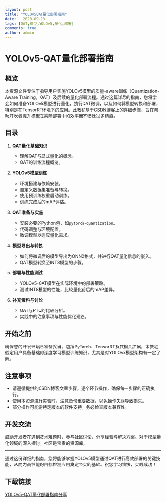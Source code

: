 ```yaml
---
layout: post
title: "YOLOv5QAT量化部署指南"
date:   2020-09-20
tags: [QAT,模型,YOLOv5,量化,部署]
comments: true
author: admin
---
```

# YOLOv5-QAT量化部署指南

## 概览

本资源文件专注于指导用户实施YOLOv5模型的质量-aware训练（Quantization-Aware Training，QAT）及后续的量化部署流程。通过这篇详尽的指南，您将学会如何准备YOLOv5模型进行量化，执行QAT微调，以及如何将模型转换和部署，特别是在TensorRT环境下的应用。此教程基于[CSDN博客](https://blog.csdn.net/qq_40672115/article/details/133774516)上的详细步骤，旨在帮助开发者提升模型在实际部署中的效率而不牺牲过多精度。

## 目录

1. **QAT量化基础知识**  
   - 理解QAT与显式量化的概念。
   - QAT的训练流程概览。

2. **YOLOv5模型训练**  
   - 环境搭建与依赖安装。
   - 自定义数据集准备与转换。
   - 使用预训练权重启动训练。
   - 训练完成后的mAP评估。

3. **QAT准备与实施**  
   - 安装必要的Python包，如`pytorch-quantization`。
   - 代码调整与环境配置。
   - 微调模型以适应量化需求。

4. **模型导出与转换**  
   - 如何将微调后的模型导出为ONNX格式，并进行QAT量化信息的嵌入。
   - QAT模型转换至INT8模型的步骤。

5. **部署与性能测试**  
   - YOLOv5-QAT模型在实际环境中的部署策略。
   - 测试INT8模型的性能，比较量化前后的mAP差异。

6. **补充资料与讨论**  
   - QAT与PTQ的比较分析。
   - 实践中的注意事项与性能优化建议。

## 开始之前

确保您的开发环境已准备妥当，包括PyTorch、TensorRT及其相关扩展。本教程假定用户具备基础的深度学习模型训练知识，尤其是对YOLOv5模型架构有一定了解。

## 注意事项

- 请遵循提供的CSDN博客文章步骤，逐个环节操作，确保每一步骤的正确执行。
- 使用本资源进行实验时，注意备份重要数据，以免操作失误导致损失。
- 部分操作可能需特定版本的软件支持，务必检查版本兼容性。

## 开发交流

鼓励开发者在遇到技术难题时，参与社区讨论，分享经验与解决方案。对于模型量化领域的深入探讨，社区是宝贵的资源库。

---

通过这份详细的指南，您将能够掌握YOLOv5模型通过QAT进行高效部署的关键技能，从而为高性能的目标检测应用奠定坚实的基础。祝您学习愉快，实践成功！

## 下载链接

[YOLOv5-QAT量化部署指南分享](https://pan.quark.cn/s/4e6172729e7e)